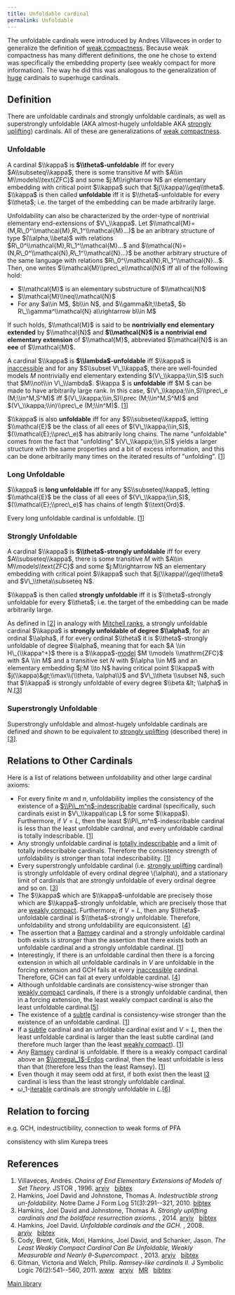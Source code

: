 ```yaml
---
title: Unfoldable cardinal
permalink: Unfoldable
---
```


The unfoldable cardinals were introduced by Andres Villaveces in order
to generalize the definition of [weak
compactness](Weakly_compact "Weakly compact").
Because weak compactness has many different definitions, the one he
chose to extend was specifically the embedding property (see weakly
compact for more information). The way he did this was analogous to the
generalization of
[huge](Huge "Huge")
cardinals to superhuge cardinals.

## Definition

There are unfoldable cardinals and strongly unfoldable cardinals, as
well as superstrongly unfoldable (AKA almost-hugely unfoldable AKA
[strongly
uplifting](Uplifting "Uplifting"))
cardinals. All of these are generalizations of [weak
compactness](Weakly_compact "Weakly compact").

### Unfoldable

A cardinal $\\kappa$ is **$\\theta$-unfoldable** iff for every
$A\\subseteq\\kappa$, there is some transitive $M$ with $A\\in
M\\models\\text{ZFC}$ and some $j:M\\rightarrow N$ an elementary
embedding with critical point $\\kappa$ such that
$j(\\kappa)\\geq\\theta$. $\\kappa$ is then called **unfoldable** iff it
is $\\theta$-unfoldable for every $\\theta$; i.e. the target of the
embedding can be made arbitrarily large.

Unfoldability can also be characterized by the order-type of nontrivial
elementary end-extensions of $V\_\\kappa$. Let
$\\mathcal{M}=(M,R\_0^\\mathcal{M},R\_1^\\mathcal{M}...)$ be an
aribtrary structure of type $(\\alpha,\\beta)$ with relations
$R\_0^\\mathcal{M},R\_1^\\mathcal{M}...$ and
$\\mathcal{N}=(N,R\_0^\\mathcal{N},R\_1^\\mathcal{N}...)$ be another
arbitrary structure of the same language with relations
$R\_0^\\mathcal{N},R\_1^\\mathcal{N}...$. Then, one writes
$\\mathcal{M}\\prec\_e\\mathcal{N}$ iff all of the following hold:

-   $\\mathcal{M}$ is an elementary substructure of $\\mathcal{N}$
-   $\\mathcal{M}\\neq\\mathcal{N}$
-   For any $a\\in M$, $b\\in N$, and $\\gamma&lt;\\beta$, $b
    R\_\\gamma^\\mathcal{N} a\\rightarrow b\\in M$

If such holds, $\\mathcal{M}$ is said to be **nontrivially end
elementary extended** by $\\mathcal{N}$ and **$\\mathcal{N}$ is a
nontrivial end elementary extension** of $\\mathcal{M}$, abbreviated
$\\mathcal{N}$ is an **eee** of $\\mathcal{M}$.

A cardinal $\\kappa$ is **$\\lambda$-unfoldable** iff $\\kappa$ is
[inaccessible](Inaccessible "Inaccessible")
and for any $S\\subset V\_\\kappa$, there are well-founded models $M$
nontrivially end elementary extending $(V\_\\kappa;\\in,S)$ such that
$M\\not\\in V\_\\lambda$. $\\kappa $ is **unfoldable** iff $M $ can be
made to have arbitrarily large rank. In this case,
$(V\_\\kappa;\\in,S)\\prec\_e (M;\\in^M,S^M)$ iff
$(V\_\\kappa;\\in,S)\\prec (M;\\in^M,S^M)$ and
$(V\_\\kappa;\\in)\\prec\_e (M;\\in^M)$.
\[[1](#bibkey_Villaveces1996:ChainsEndElementaryExtensionsModels)\]

$\\kappa$ is also **unfoldable** iff for any $S\\subseteq\\kappa$,
letting $\\mathcal{E}$ be the class of all eees of
$(V\_\\kappa;\\in,S)$, $(\\mathcal{E};\\prec\_e)$ has abitrarily long
chains. The name "unfoldable" comes from the fact that "unfolding"
$(V\_\\kappa;\\in,S)$ yields a larger structure with the same properties
and a bit of excess information, and this can be done arbitrarily many
times on the iterated results of "unfolding".
\[[1](#bibkey_Villaveces1996:ChainsEndElementaryExtensionsModels)\]

### Long Unfoldable

$\\kappa$ is **long unfoldable** iff for any $S\\subseteq\\kappa$,
letting $\\mathcal{E}$ be the class of all eees of
$(V\_\\kappa;\\in,S)$, $(\\mathcal{E};\\prec\_e)$ has chains of length
$\\text{Ord}$.

Every long unfoldable cardinal is unfoldable.
\[[1](#bibkey_Villaveces1996:ChainsEndElementaryExtensionsModels)\]

### Strongly Unfoldable

A cardinal $\\kappa$ is **$\\theta$-strongly unfoldable** iff for every
$A\\subseteq\\kappa$, there is some transitive $M$ with $A\\in
M\\models\\text{ZFC}$ and some $j:M\\rightarrow N$ an elementary
embedding with critical point $\\kappa$ such that
$j(\\kappa)\\geq\\theta$ and $V\_\\theta\\subseteq N$.

$\\kappa$ is then called **strongly unfoldable** iff it is
$\\theta$-strongly unfoldable for every $\\theta$; i.e. the target of
the embedding can be made arbitrarily large.

As defined in
\[[2](#bibkey_HamkinsJohnstone2010:IndestructibleStrongUnfoldability)\]
in analogy with [Mitchell
ranks](Mitchell_rank "Mitchell rank"),
a strongly unfoldable cardinal $\\kappa$ is **strongly unfoldable of
degree $\\alpha$**, for an ordinal $\\alpha$, if for every ordinal
$\\theta$ it is $\\theta$-strongly unfoldable of degree $\\alpha$,
meaning that for each $A \\in H\_{\\kappa^+}$ there is a
$\\kappa$-[model](Model "Model")
$M \\models \\mathrm{ZFC}$ with $A \\in M$ and a transitive set $N$ with
$\\alpha \\in M$ and an elementary embedding $j:M \\to N$ having
critical point $\\kappa$ with $j(\\kappa)&gt;\\max\\{\\theta,
\\alpha\\}$ and $V\_\\theta \\subset N$, such that $\\kappa$ is strongly
unfoldable of every degree $\\beta &lt; \\alpha$ in
$N$.\[[3](#bibkey_HamkinsJohnstone:BoldfaceResurrectionAxioms)\]

### Superstrongly Unfoldable

Superstrongly unfoldable and almost-hugely unfoldable cardinals are
defined and shown to be equivalent to [strongly
uplifting](Uplifting "Uplifting")
(described there) in
\[[3](#bibkey_HamkinsJohnstone:BoldfaceResurrectionAxioms)\].

## Relations to Other Cardinals

Here is a list of relations between unfoldability and other large
cardinal axioms:

-   For every finite $m$ and $n$, unfoldability implies the consistency
    of the existence of a
    [$\\Pi\_m^n$-indescribable](Indescribable "Indescribable")
    cardinal (specifically, such cardinals exist in $V\_\\kappa\\cap L$
    for some $\\kappa$). Furthermore, if $V=L$, then the least
    $\\Pi\_m^n$-indescribable cardinal is less than the least unfoldable
    cardinal, and every unfoldable cardinal is totally indescribable.
    \[[1](#bibkey_Villaveces1996:ChainsEndElementaryExtensionsModels)\]
-   Any strongly unfoldable cardinal is [totally
    indescribable](Indescribable "Indescribable")
    and a limit of totally indescribable cardinals. Therefore the
    consistency strength of unfoldability is stronger than total
    indescribability.
    \[[1](#bibkey_Villaveces1996:ChainsEndElementaryExtensionsModels)\]
-   Every superstrongly unfoldable cardinal (i.e. [strongly
    uplifting](Uplifting "Uplifting")
    cardinal) is strongly unfoldable of every ordinal degree
    \\(\\alpha\\), and a stationary limit of cardinals that are strongly
    unfoldable of every ordinal degree and so on.
    \[[3](#bibkey_HamkinsJohnstone:BoldfaceResurrectionAxioms)\]
-   The $\\kappa$ which are $\\kappa$-unfoldable are precisely those
    which are $\\kappa$-strongly unfoldable, which are precisely those
    that are [weakly
    compact](Weakly_compact "Weakly compact").
    Furthermore, if $V=L$, then any $\\theta$-unfoldable cardinal is
    $\\theta$-strongly unfoldable. Therefore, unfoldability and strong
    unfoldability are equiconsistent.
    \[[4](#bibkey_Hamkins2008:UnfoldableGCH)\]
-   The assertion that a
    [Ramsey](Ramsey "Ramsey")
    cardinal and a strongly unfoldable cardinal both exists is stronger
    than the assertion that there exists both an unfoldable cardinal and
    a strongly unfoldable cardinal.
    \[[1](#bibkey_Villaveces1996:ChainsEndElementaryExtensionsModels)\]
-   Interestingly, if there is an unfoldable cardinal then there is a
    forcing extension in which all unfoldable cardinals in $V$ are
    unfoldable in the forcing extension and GCH fails at every
    [inaccessible](Inaccessible "Inaccessible")
    cardinal. Therefore, GCH can fail at every unfoldable cardinal.
    \[[4](#bibkey_Hamkins2008:UnfoldableGCH)\]
-   Although unfoldable cardinals are consistency-wise stronger than
    [weakly
    compact](Weakly_compact "Weakly compact")
    cardinals, if there is a strongly unfoldable cardinal, then in a
    forcing extension, the least weakly compact cardinal is also the
    least unfoldable
    cardinal.\[[5](#bibkey_CodyGitikHamkinsSchanker2013:TheLeastWeaklyCompactCardinal)\]
-   The existence of a
    <a href="Subtle" class="mw-redirect" title="Subtle">subtle</a>
    cardinal is consistency-wise stronger than the existence of an
    unfoldable cardinal.
    \[[1](#bibkey_Villaveces1996:ChainsEndElementaryExtensionsModels)\]
-   If a
    <a href="Subtle" class="mw-redirect" title="Subtle">subtle</a>
    cardinal and an unfoldable cardinal exist and $V=L$, then the least
    unfoldable cardinal is larger than the least subtle cardinal (and
    therefore much larger than the least [weakly
    compact](Weakly_compact "Weakly compact")).
    \[[1](#bibkey_Villaveces1996:ChainsEndElementaryExtensionsModels)\]
-   Any
    [Ramsey](Ramsey "Ramsey")
    cardinal is unfoldable. If there is a weakly compact cardinal above
    an
    [$\\omega\_1$-Erdos](Erdos "Erdos")
    cardinal, then the least unfoldable is less than that (therefore
    less than the least Ramsey).
    \[[1](#bibkey_Villaveces1996:ChainsEndElementaryExtensionsModels)\]
-   Even though it may seem odd at first, if both exist then the least
    <a href="Rank-into-rank" class="mw-redirect" title="Rank-into-rank">I3</a>
    cardinal is less than the least strongly unfoldable cardinal.
-   $ω\_1$-<a href="Iterable" class="mw-redirect" title="Iterable">iterable</a>
    cardinals are strongly unfoldable in
    $L$.\[[6](#bibkey_GitmanWelch2011:RamseyLikeCardinalsII)\]

## Relation to forcing

e.g. GCH, indestructibility, connection to weak forms of PFA

consistency with slim Kurepa trees

## References

1.  <span
    id="bibkey_Villaveces1996:ChainsEndElementaryExtensionsModels">Villaveces,
    Andrés. *Chains of End Elementary Extensions of Models of Set
    Theory.* JSTOR , 1996.
    <a href="http://arxiv.org/abs/math/9611209" class="extiw">arχiv</a>   <a href="javascript:bibpopup(&#39;@article%7BVillaveces1996:ChainsEndElementaryExtensionsModels,%20%20%20%20AUTHOR%20=%20%7BVillaveces,%20Andrés%7D,%3Cbr%3E%20%20%20%20%20TITLE%20=%20%7BChains%20of%20End%20Elementary%20Extensions%20of%20Models%20of%20Set%20Theory%7D,%3Cbr%3E%20%20%20JOURNAL%20=%20%7BJSTOR%7D,%3Cbr%3E%20%20%20%20%20%20YEAR%20=%20%7B1996%7D,%3Cbr%3E%20%20%20%20EPRINT%20=%20%7Bmath/9611209%7D,%3Cbr%3E%7D&#39;)" class="bibtex">bibtex</a></span>
2.  <span
    id="bibkey_HamkinsJohnstone2010:IndestructibleStrongUnfoldability">Hamkins,
    Joel David and Johnstone, Thomas A. *Indestructible strong
    un-foldability.* Notre Dame J Form Log 51(3):291--321, 2010.
    <a href="javascript:bibpopup(&#39;@article%7BHamkinsJohnstone2010:IndestructibleStrongUnfoldability,%20%20AUTHOR%20=%20%20%20%20%20%20%20%7BHamkins,%20Joel%20David%20and%20Johnstone,%20Thomas%20A.%7D,%3Cbr%3E%20%20TITLE%20=%20%20%20%20%20%20%20%20%7BIndestructible%20strong%20un-foldability%7D,%3Cbr%3E%20%20YEAR%20=%20%20%20%20%20%20%20%20%20%7B2010%7D,%3Cbr%3E%20%20JOURNAL%20=%20%20%20%20%20%20%7BNotre%20Dame%20J.%20Form.%20Log.%7D,%3Cbr%3E%20%20VOLUME%20=%20%20%20%20%20%20%20%7B51%7D,%3Cbr%3E%20%20NUMBER%20=%20%20%20%20%20%20%20%7B3%7D,%3Cbr%3E%20%20PAGES%20=%20%20%20%20%20%20%20%20%7B291--321%7D%7D&#39;)" class="bibtex">bibtex</a></span>
3.  <span
    id="bibkey_HamkinsJohnstone:BoldfaceResurrectionAxioms">Hamkins,
    Joel David and Johnstone, Thomas A. *Strongly uplifting cardinals
    and the boldface resurrection axioms.* , 2014.
    <a href="http://arxiv.org/abs/1403.2788" class="extiw">arχiv</a>   <a href="javascript:bibpopup(&#39;@article%7BHamkinsJohnstone:BoldfaceResurrectionAxioms,%20%20AUTHOR%20=%20%20%20%20%20%20%20%7BHamkins,%20Joel%20David%20and%20Johnstone,%20Thomas%20A.%7D,%3Cbr%3E%20%20TITLE%20=%20%20%20%20%20%20%20%20%7BStrongly%20uplifting%20cardinals%20and%20the%20boldface%20resurrection%20axioms%7D,%3Cbr%3E%20%20YEAR%20=%20%20%20%20%20%20%20%20%20%7B2014%7D,%3Cbr%3E%20%20eprint%20=%20%20%20%20%20%20%20%7B1403.2788%7D,%3Cbr%3E%7D&#39;)" class="bibtex">bibtex</a></span>
4.  <span id="bibkey_Hamkins2008:UnfoldableGCH">Hamkins, Joel David.
    *Unfoldable cardinals and the GCH.* , 2008.
    <a href="http://arxiv.org/abs/math/9909029" class="extiw">arχiv</a>   <a href="javascript:bibpopup(&#39;@article%7BHamkins2008:UnfoldableGCH,%20author%20=%20%7BHamkins,%20Joel%20David%7D,%3Cbr%3Etitle%20=%20%7BUnfoldable%20cardinals%20and%20the%20GCH%7D,%3Cbr%3Eyear%20=%20%7B2008%7D,%3Cbr%3Eeprint=%7Bmath/9909029%7D,%3Cbr%3E%7D&#39;)" class="bibtex">bibtex</a></span>
5.  <span
    id="bibkey_CodyGitikHamkinsSchanker2013:TheLeastWeaklyCompactCardinal">Cody,
    Brent, Gitik, Moti, Hamkins, Joel David, and Schanker, Jason. *The
    Least Weakly Compact Cardinal Can Be Unfoldable, Weakly Measurable
    and Nearly θ-Supercompact.* , 2013.
    <a href="http://arxiv.org/abs/1305.5961" class="extiw">arχiv</a>   <a href="javascript:bibpopup(&#39;@article%7BCodyGitikHamkinsSchanker2003:TheLeastWeaklyCompactCardinal,%20%20%20%20author%20=%20%7BCody,%20Brent,%20Gitik,%20Moti,%20Hamkins,%20Joel%20David,%20and%20Schanker,%20Jason%7D,%3Cbr%3E%20%20%20%20%20%20%20%20%20title%20=%20%7BThe%20Least%20Weakly%20Compact%20Cardinal%20Can%20Be%20Unfoldable,%20Weakly%20Measurable%20and%20Nearly%20θ-Supercompact%7D,%3Cbr%3E%20%20%20%20%20%20%20%20year%20=%20%7B2013%7D,%3Cbr%3E%20%20%20%20%20eprint%20=%20%7B1305.5961%7D,%3Cbr%3E%7D&#39;)" class="bibtex">bibtex</a></span>
6.  <span id="bibkey_GitmanWelch2011:RamseyLikeCardinalsII">Gitman,
    Victoria and Welch, Philip. *Ramsey-like cardinals II.* J Symbolic
    Logic 76(2):541--560, 2011.
    <a href="http://boolesrings.org/victoriagitman/files/2011/08/ramseylikecardinalsii.pdf" class="extiw">www</a>   <a href="http://web.archive.org/web/20191005075036/http://arxiv.org/abs/1104.4448" class="extiw">arχiv</a>   <a href="http://web.archive.org/web/20191005075036/http://www.ams.org/mathscinet-getitem?mr=2830435" class="extiw">MR</a>   <a href="javascript:bibpopup(&#39;@article%20%7BGitmanWelch2011:RamseyLikeCardinalsII,%20%20%20%20AUTHOR%20=%20%7BGitman,%20Victoria%20and%20Welch,%20Philip%7D,%3Cbr%3E%20%20%20%20%20TITLE%20=%20%7BRamsey-like%20cardinals%20II%7D,%3Cbr%3E%20%20%20JOURNAL%20=%20%7BJ.%20Symbolic%20Logic%7D,%3Cbr%3E%20%20FJOURNAL%20=%20%7BJournal%20of%20Symbolic%20Logic%7D,%3Cbr%3E%20%20%20%20VOLUME%20=%20%7B76%7D,%3Cbr%3E%20%20%20%20%20%20YEAR%20=%20%7B2011%7D,%3Cbr%3E%20%20%20%20NUMBER%20=%20%7B2%7D,%3Cbr%3E%20%20%20%20%20PAGES%20=%20%7B541--560%7D,%3Cbr%3E%20%20%20%20%20%20ISSN%20=%20%7B0022-4812%7D,%3Cbr%3E%20%20%20%20%20CODEN%20=%20%7BJSYLA6%7D,%3Cbr%3E%20%20%20MRCLASS%20=%20%7B03E55%7D,%3Cbr%3E%20%20MRNUMBER%20=%20%7B2830435%7D,%3Cbr%3EEPRINT%20=%7B1104.4448%7D,%3Cbr%3E%20%20%20%20%20%20%20URL%20=%20%7Bhttp://boolesrings.org/victoriagitman/files/2011/08/ramseylikecardinalsii.pdf%7D,%3Cbr%3E%7D&#39;)" class="bibtex">bibtex</a></span>

[Main
library](Library "Library")


